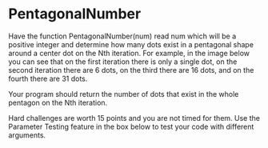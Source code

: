 # PentagonalNumber

Have the function PentagonalNumber(num) read num which will be a positive integer and determine how many dots exist in a pentagonal shape around a center dot on the Nth iteration. For example, in the image below you can see that on the first iteration there is only a single dot, on the second iteration there are 6 dots, on the third there are 16 dots, and on the fourth there are 31 dots.



Your program should return the number of dots that exist in the whole pentagon on the Nth iteration.

Hard challenges are worth 15 points and you are not timed for them. Use the Parameter Testing feature in the box below to test your code with different arguments.
